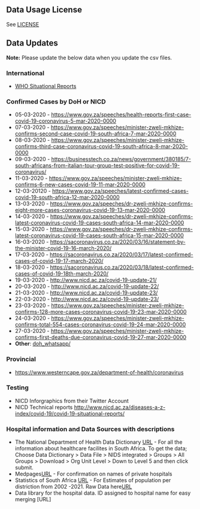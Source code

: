 ## Data Usage License
See [LICENSE](LICENSE.md)
## Data Updates

**Note:** Please update the below data when you update the csv files.

### International
* [WHO Situational Reports](https://www.who.int/emergencies/diseases/novel-coronavirus-2019/situation-reports)

### Confirmed Cases by DoH or NICD
* 05-03-2020 - https://www.gov.za/speeches/health-reports-first-case-covid-19-coronavirus-5-mar-2020-0000
* 07-03-2020 - https://www.gov.za/speeches/minister-zweli-mkhize-confirms-second-case-covid-19-south-africa-7-mar-2020-0000
* 08-03-2020 - https://www.gov.za/speeches/minister-zweli-mkhize-confirms-third-case-coronavirus-covid-19-south-africa-8-mar-2020-0000
* 09-03-2020 - https://businesstech.co.za/news/government/380185/7-south-africans-from-italian-tour-group-test-positive-for-covid-19-coronavirus/
* 11-03-2020 - https://www.gov.za/speeches/minister-zweli-mkhize-confirms-6-new-cases-covid-19-11-mar-2020-0000
* 12-03-20120 - https://www.gov.za/speeches/latest-confirmed-cases-covid-19-south-africa-12-mar-2020-0000
* 13-03-2020 - https://www.gov.za/speeches/dr-zweli-mkhize-confirms-eight-more-cases-coronavirus-covid-19-13-mar-2020-0000
* 14-03-2020 - https://www.gov.za/speeches/dr-zweli-mkhize-confirms-latest-coronavirus-covid-19-cases-south-africa-14-mar-2020-0000
* 15-03-2020 - https://www.gov.za/speeches/dr-zweli-mkhize-confirms-latest-coronavirus-covid-19-cases-south-africa-15-mar-2020-0000
* 16-03-2020 - https://sacoronavirus.co.za/2020/03/16/statement-by-the-minister-covid-19-16-march-2020/
* 17-03-2020 - https://sacoronavirus.co.za/2020/03/17/latest-confirmed-cases-of-covid-19-17-march-2020/
* 18-03-2020 - https://sacoronavirus.co.za/2020/03/18/latest-confirmed-cases-of-covid-19-18th-march-2020/
* 19-03-2020 - http://www.nicd.ac.za/covid-19-update-21/
* 20-03-2020 - http://www.nicd.ac.za/covid-19-update-22/
* 21-03-2020 - http://www.nicd.ac.za/covid-19-update-23/
* 22-03-2020 - http://www.nicd.ac.za/covid-19-update-23/
* 23-03-2020 - https://www.gov.za/speeches/minister-zweli-mkhize-confirms-128-more-cases-coronavirus-covid-19-23-mar-2020-0000
* 24-03-2020 - https://www.gov.za/speeches/minister-zweli-mkhize-confirms-total-554-cases-coronavirus-covid-19-24-mar-2020-0000
* 27-03-2020 - https://www.gov.za/speeches/minister-zweli-mkhize-confirms-first-deaths-due-coronavirus-covid-19-27-mar-2020-0000
* **Other**: [doh_whatsapp/](doh_whatsapp/)

### Provincial
* https://www.westerncape.gov.za/department-of-health/coronavirus

### Testing
* NICD Inforgraphics from their Twitter Account
* NICD Technical reports http://www.nicd.ac.za/diseases-a-z-index/covid-19/covid-19-situational-reports/

### Hospital information and Data Sources with descriptions

* The National Department of Health Data Dictionary [URL](https://dd.dhmis.org/) - For all the information about healthcare facilites in South Africa. To get the data; Choose Data Dictionary > Data File > NIDS integrated > Groups > All Groups > Download > Org Unit Level > Down to Level 5 and then click submit.
* Medpages[URL](https://www.medpages.info/sf/index.php?page=homepage) - For confirmation on names of private hospitals
* Statistics of South Africa [URL](http://www.statssa.gov.za/) - For Estimates of population per distriction from 2002 -2021. Raw Data here[URL](https://github.com/elolelo/DataProject/blob/master/za_PopEstimates_Districts_StatsSA_WithFinYears_Jan17_coded.csv)
 * Data library for the hospital data. ID assigned to hospital name for easy merging [URL]
